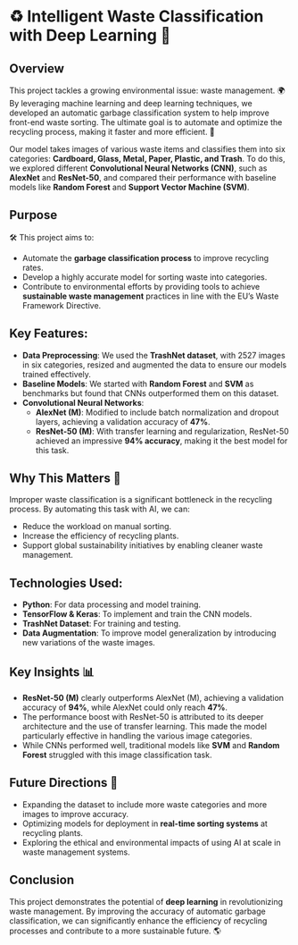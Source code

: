 # ♻️ Intelligent Waste Classification with Deep Learning 🧠

## Overview
This project tackles a growing environmental issue: waste management. 🌍 By leveraging machine learning and deep learning techniques, we developed an automatic garbage classification system to help improve front-end waste sorting. The ultimate goal is to automate and optimize the recycling process, making it faster and more efficient. 🚮

Our model takes images of various waste items and classifies them into six categories: **Cardboard, Glass, Metal, Paper, Plastic, and Trash**. To do this, we explored different **Convolutional Neural Networks (CNN)**, such as **AlexNet** and **ResNet-50**, and compared their performance with baseline models like **Random Forest** and **Support Vector Machine (SVM)**.

## Purpose
🛠️ This project aims to:
- Automate the **garbage classification process** to improve recycling rates.
- Develop a highly accurate model for sorting waste into categories.
- Contribute to environmental efforts by providing tools to achieve **sustainable waste management** practices in line with the EU’s Waste Framework Directive.

## Key Features:
- **Data Preprocessing**: We used the **TrashNet dataset**, with 2527 images in six categories, resized and augmented the data to ensure our models trained effectively.
- **Baseline Models**: We started with **Random Forest** and **SVM** as benchmarks but found that CNNs outperformed them on this dataset.
- **Convolutional Neural Networks**:
  - **AlexNet (M)**: Modified to include batch normalization and dropout layers, achieving a validation accuracy of **47%**.
  - **ResNet-50 (M)**: With transfer learning and regularization, ResNet-50 achieved an impressive **94% accuracy**, making it the best model for this task.

## Why This Matters 🌱
Improper waste classification is a significant bottleneck in the recycling process. By automating this task with AI, we can:
- Reduce the workload on manual sorting.
- Increase the efficiency of recycling plants.
- Support global sustainability initiatives by enabling cleaner waste management.

## Technologies Used:
- **Python**: For data processing and model training.
- **TensorFlow & Keras**: To implement and train the CNN models.
- **TrashNet Dataset**: For training and testing.
- **Data Augmentation**: To improve model generalization by introducing new variations of the waste images.

## Key Insights 📊
- **ResNet-50 (M)** clearly outperforms AlexNet (M), achieving a validation accuracy of **94%**, while AlexNet could only reach **47%**.
- The performance boost with ResNet-50 is attributed to its deeper architecture and the use of transfer learning. This made the model particularly effective in handling the various image categories.
- While CNNs performed well, traditional models like **SVM** and **Random Forest** struggled with this image classification task.

## Future Directions 🚀
- Expanding the dataset to include more waste categories and more images to improve accuracy.
- Optimizing models for deployment in **real-time sorting systems** at recycling plants.
- Exploring the ethical and environmental impacts of using AI at scale in waste management systems.

## Conclusion
This project demonstrates the potential of **deep learning** in revolutionizing waste management. By improving the accuracy of automatic garbage classification, we can significantly enhance the efficiency of recycling processes and contribute to a more sustainable future. 🌎

